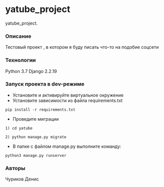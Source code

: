 # yatube_project
yatube_project.
### Описание
Тестовый проект , в котором я буду писать что-то на подобие соцсети 
### Технологии
Python 3.7
Django 2.2.19
### Запуск проекта в dev-режиме
- Установите и активируйте виртуальное окружение
- Установите зависимости из файла requirements.txt
```
pip install -r requirements.txt
``` 
- Проведите миграции
```
1) cd yatube

2) python manage.py migrate
```
- В папке с файлом manage.py выполните команду:
```
python3 manage.py runserver
```
### Авторы
Чуриков Денис
